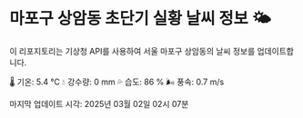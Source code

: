
# 마포구 상암동 초단기 실황 날씨 정보 🌤️

이 리포지토리는 기상청 API를 사용하여 서울 마포구 상암동의 날씨 정보를 업데이트합니다. 

🌡️ 기온: 5.4 ℃
💧 강수량: 0 mm
💦 습도: 86 %
🌬️ 풍속: 0.7 m/s

마지막 업데이트 시각: 2025년 03월 02일 02시 07분    
